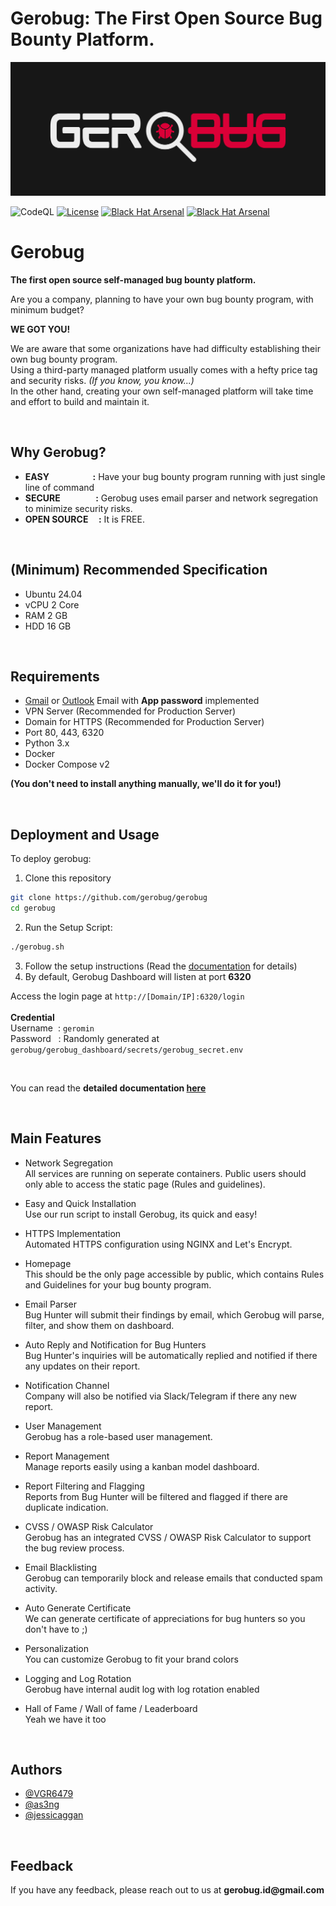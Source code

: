 # Gerobug: The First Open Source Bug Bounty Platform.

![gerobugLogo](https://raw.githubusercontent.com/gerobug/gerobug-docs-images/main/logo.png)

![CodeQL](https://github.com/gerobug/gerobug/actions/workflows/github-code-scanning/codeql/badge.svg)
[![License](https://img.shields.io/badge/License-AGPLv3-red.svg?&logo=none)](https://www.gnu.org/licenses/agpl-3.0)
[![Black Hat Arsenal](https://raw.githubusercontent.com/toolswatch/badges/master/arsenal/asia/2023.svg?sanitize=true)](https://www.blackhat.com/asia-23/arsenal/schedule/index.html#gerobug-open-source-private-self-managed-bug-bounty-platform-31241)
[![Black Hat Arsenal](https://raw.githubusercontent.com/toolswatch/badges/master/arsenal/asia/2024.svg?sanitize=true)](https://www.blackhat.com/asia-24/arsenal/schedule/#gerobug-the-first-open-source-bug-bounty-platform-37538)

# Gerobug
__The first open source self-managed bug bounty platform.__

Are you a company, planning to have your own bug bounty program, with minimum budget?<br>

__WE GOT YOU!__

We are aware that some organizations have had difficulty establishing their own bug bounty program.<br>
Using a third-party managed platform usually comes with a hefty price tag and security risks. _(If you know, you know...)_<br>
In the other hand, creating your own self-managed platform will take time and effort to build and maintain it.

<br>

## Why Gerobug?
- __EASY        &nbsp;&nbsp;&nbsp;&nbsp;&nbsp;&nbsp;&nbsp;&nbsp;&nbsp;&nbsp;&nbsp;&nbsp;&nbsp;&nbsp;&nbsp;&nbsp;&nbsp;&nbsp;&nbsp;&nbsp;:__ Have your bug bounty program running with just single line of command
- __SECURE      &nbsp;&nbsp;&nbsp;&nbsp;&nbsp;&nbsp;&nbsp;&nbsp;&nbsp;&nbsp;&nbsp;&nbsp;&nbsp;&nbsp;&nbsp;&nbsp;:__ Gerobug uses email parser and network segregation to minimize security risks.
- __OPEN SOURCE &nbsp;&nbsp;&nbsp;&nbsp;:__ It is FREE.

<br>

## (Minimum) Recommended Specification
* Ubuntu 24.04
* vCPU 2 Core
* RAM 2 GB
* HDD 16 GB

<br>

## Requirements
* <a href="https://support.google.com/accounts/answer/185833">Gmail</a> or <a href="https://support.microsoft.com/en-us/account-billing/using-app-passwords-with-apps-that-don-t-support-two-step-verification-5896ed9b-4263-e681-128a-a6f2979a7944">Outlook</a> Email with <b>App password</b> implemented
* VPN Server (Recommended for Production Server)
* Domain for HTTPS (Recommended for Production Server)
* Port 80, 443, 6320
* Python 3.x
* Docker 
* Docker Compose v2

__(You don't need to install anything manually, we'll do it for you!)__

<br>

## Deployment and Usage
To deploy gerobug:
1. Clone this repository
```bash
git clone https://github.com/gerobug/gerobug
cd gerobug
```
2. Run the Setup Script: 
```bash
./gerobug.sh
```
3. Follow the setup instructions (Read the [documentation](https://gerobug.gitbook.io/documentation/) for details)
4. By default, Gerobug Dashboard will listen at port __6320__

Access the login page at `http://[Domain/IP]:6320/login`<br>
<br>__Credential__<br>
Username&nbsp;&nbsp;: `geromin`<br>
Password&nbsp;&nbsp;&nbsp;: Randomly generated at `gerobug/gerobug_dashboard/secrets/gerobug_secret.env`

<br>

You can read the __detailed documentation [here](https://gerobug.gitbook.io/documentation/)__

<br>

## Main Features
- Network Segregation<br>
All services are running on seperate containers. Public users should only able to access the static page (Rules and guidelines).

- Easy and Quick Installation<br>
Use our run script to install Gerobug, its quick and easy!

- HTTPS Implementation<br>
Automated HTTPS configuration using NGINX and Let's Encrypt.

- Homepage<br>
This should be the only page accessible by public, which contains Rules and Guidelines for your bug bounty program.

- Email Parser<br>
Bug Hunter will submit their findings by email, which Gerobug will parse, filter, and show them on dashboard.

- Auto Reply and Notification for Bug Hunters<br>
Bug Hunter's inquiries will be automatically replied and notified if there any updates on their report.

- Notification Channel<br>
Company will also be notified via Slack/Telegram if there any new report.

- User Management<br>
Gerobug has a role-based user management.

- Report Management<br>
Manage reports easily using a kanban model dashboard.

- Report Filtering and Flagging<br>
Reports from Bug Hunter will be filtered and flagged if there are duplicate indication.

- CVSS / OWASP Risk Calculator<br>
Gerobug has an integrated CVSS / OWASP Risk Calculator to support the bug review process.

- Email Blacklisting<br>
Gerobug can temporarily block and release emails that conducted spam activity.

- Auto Generate Certificate<br>
We can generate certificate of appreciations for bug hunters so you don't have to ;)

- Personalization<br>
You can customize Gerobug to fit your brand colors

- Logging and Log Rotation<br>
Gerobug have internal audit log with log rotation enabled

- Hall of Fame / Wall of fame / Leaderboard<br>
Yeah we have it too

<br>

## Authors
- [@VGR6479](https://github.com/VGR6479)
- [@as3ng](https://github.com/as3ng)
- [@jessicaggan](https://github.com/jessicaggan)

<br>

## Feedback
If you have any feedback, please reach out to us at __gerobug.id@gmail.com__



